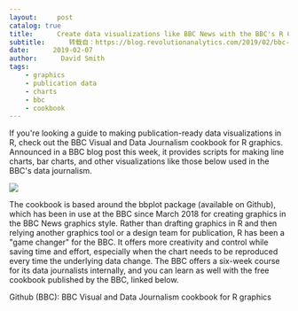 ```yaml
---
layout:     post
catalog: true
title:      Create data visualizations like BBC News with the BBC's R Cookbook
subtitle:      转载自：https://blog.revolutionanalytics.com/2019/02/bbc-r-cookbook.html
date:      2019-02-07
author:      David Smith
tags:
    - graphics
    - publication data
    - charts
    - bbc
    - cookbook
---
```


If you're looking a guide to making publication-ready data visualizations in R, check out the BBC Visual and Data Journalism cookbook for R graphics. Announced in a BBC blog post this week, it provides scripts for making line charts, bar charts, and other visualizations like those below used in the BBC's data journalism. 

![](https://revolution-computing.typepad.com/.a/6a010534b1db25970b022ad39a487e200c-800wi)


The cookbook is based around the bbplot package (available on Github), which has been in use at the BBC since March 2018 for creating graphics in the BBC News graphics style. Rather than drafting graphics in R and then relying another graphics tool or a design team for publication, R has been a "game changer" for the BBC. It offers more creativity and control while saving time and effort, especially when the chart needs to be reproduced every time the underlying data change. The BBC offers a six-week course for its data journalists internally, and you can learn as well with the free cookbook published by the BBC, linked below.

Github (BBC): BBC Visual and Data Journalism cookbook for R graphics


 
